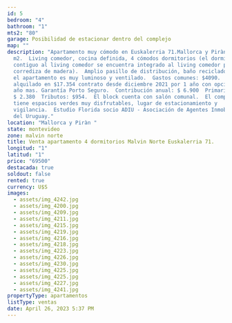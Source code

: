 ```yaml
---
id: 5
bedroom: "4"
bathroom: "1"
mts2: "80"
garage: Posibilidad de estacionar dentro del complejo
map: ""
description: "Apartamento muy cómodo en Euskalerria 71.Mallorca y Piràn, 78
  m2.  Living comedor, cocina definida, 4 cómodos dormitorios (el dormitorio
  contiguo al living comedor se encuentra integrado al living comedor por puerta
  corrediza de madera).  Amplio pasillo de distribución, baño reciclado.  Todo
  el apartamento es muy luminoso y ventilado.  Gastos comunes: $4090.  Se vende
  alquilado en $17.354 contrato desde diciembre 2021 por 1 año con opción a 1
  año mas. Garantía Porto Seguro.  Contribución anual: $ 6.900  Primaria anual:
  $ 2.380  Tributos: $954.  El block cuenta con salón comunal.  El complejo
  tiene espacios verdes muy disfrutables, lugar de estacionamiento y
  vigilancia.  Estudio Florida socio ADIU - Asociación de Agentes Inmobiliarios
  del Uruguay."
location: "Mallorca y Piràn "
state: montevideo
zone: malvin norte
title: Venta apartamento 4 dormitorios Malvin Norte Euskalerria 71.
longitud: "1"
latitud: "1"
price: "69500"
destacada: true
soldout: false
rented: true
currency: U$S
images:
  - assets/img_4242.jpg
  - assets/img_4200.jpg
  - assets/img_4209.jpg
  - assets/img_4211.jpg
  - assets/img_4215.jpg
  - assets/img_4219.jpg
  - assets/img_4216.jpg
  - assets/img_4218.jpg
  - assets/img_4223.jpg
  - assets/img_4226.jpg
  - assets/img_4230.jpg
  - assets/img_4225.jpg
  - assets/img_4225.jpg
  - assets/img_4227.jpg
  - assets/img_4241.jpg
propertyType: apartamentos
listType: ventas
date: April 26, 2023 5:37 PM
---
```

